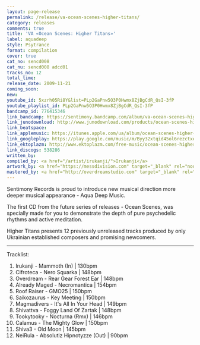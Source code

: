 ```yaml
---
layout: page-release
permalink: /release/va-ocean-scenes-higher-titans/
category: releases
comments: true
title: 'VA «Ocean Scenes: Higher Titans»'
label: aquadeep
style: Psytrance
format: compilation
cover: true
cat_no: sencd008
cat_nu: sencd008 adcd01
tracks_no: 12
total_time: 
release_date: 2009-11-21
coming_soon: 
new: 
youtube_id: 5xzrh05Ri8Y&list=PLp2GaPnw5O3P0Hwmx8ZjBgCdR_QsI-3fP
youtube_playlist_id: PLp2GaPnw5O3P0Hwmx8ZjBgCdR_QsI-3fP
bandcamp_id: 776415346
link_bandcamp: https://sentimony.bandcamp.com/album/va-ocean-scenes-higher-titans
link_junodownload: http://www.junodownload.com/products/ocean-scenes-higher-titans/1507885-02
link_beatspace: 
link_applemusic: https://itunes.apple.com/ua/album/ocean-scenes-higher-titans/id1271845715?l=uk
link_googleplay: https://play.google.com/music/m/Byy32xtqid45ol6rezctxept5ei?t=Ocean_Scenes_Higher_Titans
link_ektoplazm: http://www.ektoplazm.com/free-music/ocean-scenes-higher-titans
link_discogs: 538286
written_by: 
compiled_by: <a href="/artist/irukanji/">Irukanji</a>
artwork_by: <a href="https://messdivision.com" target="_blank" rel="noopener">Ju Ju</a>
mastered_by: <a href="http://overdreamstudio.com" target="_blank" rel="noopener">Makus (Overdream Studio)</a> & <a href="https://www.facebook.com/cifroteca.music" target="_blank" rel="noopener">Cifroteca</a>
---
```


Sentimony Records is proud to introduce new musical direction more deeper musical appearance - Aqua Deep Music.

The first CD from the future series of releases - Ocean Scenes, was specially made for you to demonstrate the depth of pure psychedelic rhythms and active meditation.

Higher Titans presents 12 previously unreleased tracks produced by only Ukrainian established composers and promising newcomers.

---
Tracklist:

01. Irukanji - Mammoth (In) \| 130bpm
02. Cifroteca - Nero Squarka \| 148bpm
03. Overdream - Rear Gear Forest Ear \| 148bpm
04. Already Maged - Necromantica \| 154bpm
05. Roof Raiser - GMO25 \| 150bpm
06. Saikozaurus - Key Meeting \| 150bpm
07. Magmadivers - It's All In Your Head \| 149bpm
08. Shivattva - Foggy Land Of Zartak \| 148bpm
09. Tookytooky - Nocturna (Rmx) \| 146bpm
10. Calamus - The Mighty Glow \| 150bpm
11. Shiva3 - Old Moon \| 145bpm
12. NeiRula - Absolutiz Hipnotyzze (Out) \| 90bpm
